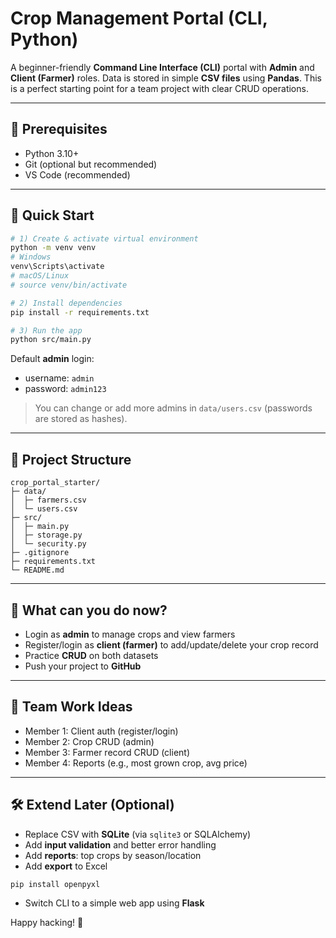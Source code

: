 # Crop Management Portal (CLI, Python)

A beginner-friendly **Command Line Interface (CLI)** portal with **Admin** and **Client (Farmer)** roles.
Data is stored in simple **CSV files** using **Pandas**. This is a perfect starting point for a team project with clear CRUD operations.

---

## 🧰 Prerequisites
- Python 3.10+
- Git (optional but recommended)
- VS Code (recommended)

---

## 🚀 Quick Start

```bash
# 1) Create & activate virtual environment
python -m venv venv
# Windows
venv\Scripts\activate
# macOS/Linux
# source venv/bin/activate

# 2) Install dependencies
pip install -r requirements.txt

# 3) Run the app
python src/main.py
```

Default **admin** login:
- username: `admin`
- password: `admin123`

> You can change or add more admins in `data/users.csv` (passwords are stored as hashes).

---

## 📁 Project Structure

```
crop_portal_starter/
├─ data/
│  ├─ farmers.csv
│  └─ users.csv
├─ src/
│  ├─ main.py
│  ├─ storage.py
│  └─ security.py
├─ .gitignore
├─ requirements.txt
└─ README.md
```

---

## 🧪 What can you do now?
- Login as **admin** to manage crops and view farmers
- Register/login as **client (farmer)** to add/update/delete your crop record
- Practice **CRUD** on both datasets
- Push your project to **GitHub**

---

## 🧩 Team Work Ideas
- Member 1: Client auth (register/login)
- Member 2: Crop CRUD (admin)
- Member 3: Farmer record CRUD (client)
- Member 4: Reports (e.g., most grown crop, avg price)

---

## 🛠️ Extend Later (Optional)
- Replace CSV with **SQLite** (via `sqlite3` or SQLAlchemy)
- Add **input validation** and better error handling
- Add **reports**: top crops by season/location
- Add **export** to Excel
```bash
pip install openpyxl
```
- Switch CLI to a simple web app using **Flask**

Happy hacking! 🌱
